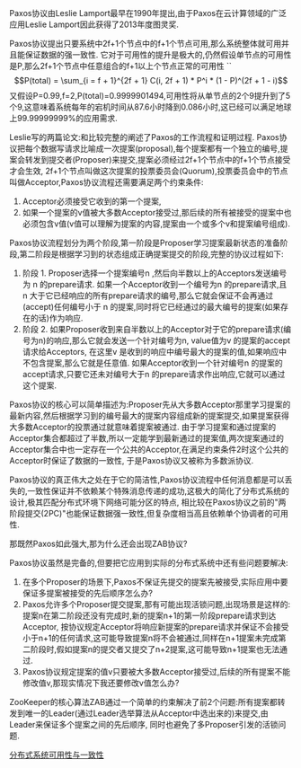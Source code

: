 Paxos协议由Leslie Lamport最早在1990年提出,由于Paxos在云计算领域的广泛应用Leslie Lamport因此获得了2013年度图灵奖.

Paxos协议提出只要系统中2f+1个节点中的f+1个节点可用,那么系统整体就可用并且能保证数据的强一致性.
它对于可用性的提升是极大的,仍然假设单节点的可用性是P,那么2f+1个节点中任意组合的f+1以上个节点正常的可用性
``$$P(total) = \sum_{i = f + 1}^{2f + 1} C(i, 2f + 1) * P^i * (1 - P)^(2f + 1 - i)$$
又假设P=0.99,f=2,P(total)=0.9999901494,可用性将从单节点的2个9提升到了5个9,这意味着系统每年的宕机时间从87.6小时降到0.086小时,这已经可以满足地球上99.99999999%的应用需求.

Leslie写的两篇论文:<The Part-Time Parliament>和<Paxos Made Simple>比较完整的阐述了Paxos的工作流程和证明过程.
Paxos协议把每个数据写请求比喻成一次提案(proposal),每个提案都有一个独立的编号,提案会转发到提交者(Proposer)来提交,提案必须经过2f+1个节点中的f+1个节点接受才会生效,
2f+1个节点叫做这次提案的投票委员会(Quorum),投票委员会中的节点叫做Acceptor,Paxos协议流程还需要满足两个约束条件: 

1. Acceptor必须接受它收到的第一个提案,
1. 如果一个提案的v值被大多数Acceptor接受过,那后续的所有被接受的提案中也必须包含v值(v值可以理解为提案的内容,提案由一个或多个v和提案编号组成).

Paxos协议流程划分为两个阶段,第一阶段是Proposer学习提案最新状态的准备阶段,第二阶段是根据学习到的状态组成正确提案提交的阶段,完整的协议过程如下:

1. 阶段 1.
  Proposer选择一个提案编号n ,然后向半数以上的Acceptors发送编号为 n 的prepare请求.
  如果一个Acceptor收到一个编号为n 的prepare请求,且 n 大于它已经响应的所有prepare请求的编号,那么它就会保证不会再通过(accept)任何编号小于 n 的提案,同时将它已经通过的最大编号的提案(如果存在的话)作为响应.
1. 阶段 2.
  如果Proposer收到来自半数以上的Acceptor对于它的prepare请求(编号为n)的响应,那么它就会发送一个针对编号为n, value值为v 的提案的accept请求给Acceptors,
  在这里v 是收到的响应中编号最大的提案的值,如果响应中不包含提案,那么它就是任意值.
  如果Acceptor收到一个针对编号n 的提案的accept请求,只要它还未对编号大于n 的prepare请求作出响应,它就可以通过这个提案.

Paxos协议的核心可以简单描述为:Proposer先从大多数Acceptor那里学习提案的最新内容,然后根据学习到的编号最大的提案内容组成新的提案提交,如果提案获得大多数Acceptor的投票通过就意味着提案被通过.
由于学习提案和通过提案的Acceptor集合都超过了半数,所以一定能学到最新通过的提案值,两次提案通过的Acceptor集合中也一定存在一个公共的Acceptor,在满足约束条件2时这个公共的Acceptor时保证了数据的一致性,
于是Paxos协议又被称为多数派协议.

Paxos协议的真正伟大之处在于它的简洁性,Paxos协议流程中任何消息都是可以丢失的,一致性保证并不依赖某个特殊消息传递的成功,这极大的简化了分布式系统的设计,极其匹配分布式环境下网络可能分区的特点,
相比较在Paxos协议之前的"两阶段提交(2PC)"也能保证数据强一致性,但复杂度相当高且依赖单个协调者的可用性.

那既然Paxos如此强大,那为什么还会出现ZAB协议?

Paxos协议虽然是完备的,但要把它应用到实际的分布式系统中还有些问题要解决:

1. 在多个Proposer的场景下,Paxos不保证先提交的提案先被接受,实际应用中要保证多提案被接受的先后顺序怎么办?
1. Paxos允许多个Proposer提交提案,那有可能出现活锁问题,出现场景是这样的:提案n在第二阶段还没有完成时,新的提案n+1的第一阶段prepare请求到达Acceptor,
  按协议规定Acceptor将响应新提案的prepare请求并保证不会接受小于n+1的任何请求,这可能导致提案n将不会被通过,同样在n+1提案未完成第二阶段时,假如提案n的提交者又提交了n+2提案,这可能导致n+1提案也无法通过.
1. Paxos协议规定提案的值v只要被大多数Acceptor接受过,后续的所有提案不能修改值v,那现实情况下我还要修改v值怎么办?

ZooKeeper的核心算法ZAB通过一个简单的约束解决了前2个问题:所有提案都转发到唯一的Leader(通过Leader选举算法从Acceptor中选出来的)来提交,由Leader来保证多个提案之间的先后顺序,
同时也避免了多Proposer引发的活锁问题.

[分布式系统可用性与一致性](https://blog.csdn.net/congge_1993/article/details/73613689)


